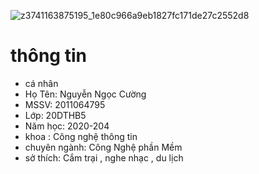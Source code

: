 ![z3741163875195_1e80c966a9eb1827fc171de27c2552d8](https://github.com/nguyenngoccuong16122002/HKCShop/assets/80567562/6d9a3983-bb74-4c05-9cc2-f69b78a50004)
# thông tin
* cá nhân
* Họ Tên: Nguyễn Ngọc Cường
* MSSV: 2011064795
* Lớp: 20DTHB5
* Năm học: 2020-204
* khoa : Công nghệ thông tin
* chuyên ngành: Công Nghệ phần Mềm
* sở thích: Cắm trại , nghe nhạc , du lịch